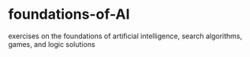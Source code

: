 # foundations-of-AI
exercises on the foundations of artificial intelligence, search algorithms, games, and logic solutions
